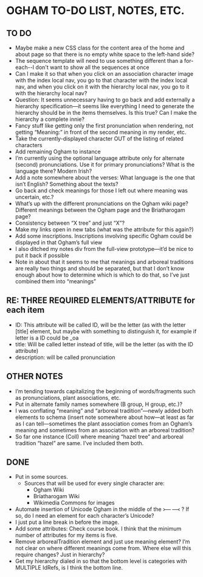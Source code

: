 # OGHAM TO-DO LIST, NOTES, ETC.  
## TO DO  
- Maybe make a new CSS class for the content area of the home and about page so that there is no empty white space to the left-hand side?
- The sequence template will need to use something different than a for-each--I don't want to show all the sequences at once
- Can I make it so that when you click on an association character image with the index local nav, you go to that character with the index local nav, and when you click on it with the hierarchy local nav, you go to it with the hierarchy local nav?
- Question: It seems unnecessary having to go back and add externally a hierarchy specification—it seems like everything I need to generate the hierarchy should be in the items themselves. Is this true? Can I make the hierarchy a complete innie?
- Fancy stuff like getting only the first pronunciation when rendering, not getting “Meaning:” in front of the second meaning in my render, etc.
- Take the currently-displayed character OUT of the listing of related characters
- Add remaining Ogham to instance
- I’m currently using the optional language attribute only for alternate (second) pronunciations. Use it for primary pronunciations? What is the language there? Modern Irish?
- Add a note somewhere about the verses: What language is the one that isn’t English? Something about the texts?
- Go back and check meanings for those I left out where meaning was uncertain, etc.?
- What’s up with the different pronunciations on the Ogham wiki page? Different meanings between the Ogham page and the Briatharogam page?
- Consistency between “X tree” and just “X”?
- Make my links open in new tabs (what was the attribute for this again?)
- Add some inscriptions. Inscriptions involving specific Ogham could be displayed in that Ogham’s full view
- I also ditched my notes div from the full-view prototype—it’d be nice to put it back if possible
- Note in about that it seems to me that meanings and arboreal traditions are really two things and should be separated, but that I don’t know enough about how to determine which is which to do that, so I’ve just combined them into “meanings”
## RE: THREE REQUIRED ELEMENTS/ATTRIBUTE for each item  
- ID: This attribute will be called ID, will be the letter (as with the letter [title] element, but maybe with something to distinguish it, for example if letter is a ID could be _oa
- title: Will be called letter instead of title, will be the letter (as with the ID attribute)
- description: will be called pronunciation 
## OTHER NOTES  
- I’m tending towards capitalizing the beginning of words/fragments such as pronunciations, plant associations, etc.
- Put in alternate family names somewhere (B group, H group, etc.)?
- I was conflating “meaning” and “arboreal tradition”—newly added both elements to schema (insert note somewhere about how—at least as far as I can tell—sometimes the plant association comes from an Ogham’s meaning and sometimes from an association with an arboreal tradition?
- So far one instance (Coll) where meaning “hazel tree” and arboreal tradition “hazel” are same. I’ve included them both.
## DONE  
- Put in some sources.
	- Sources that will be used for every single character are:
		- Ogham Wiki
		- Bríatharogam Wiki
		- Wikimedia Commons for images
- Automate insertion of Unicode Ogham in the middle of the ᚛      ᚜ ? If so, do I need an element for each character’s Unicode?
- I just put a line break in before the image.
- Add some attributes: Check course book. I think that the minimum number of attributes for my items is five.
- Remove arborealTradition element and just use meaning element? I’m not clear on where different meanings come from. Where else will this require changes? Just in hierarchy?
- Get my hierarchy dialed in so that the bottom level is categories with MULTIPLE IdRefs, is I think the bottom line.
